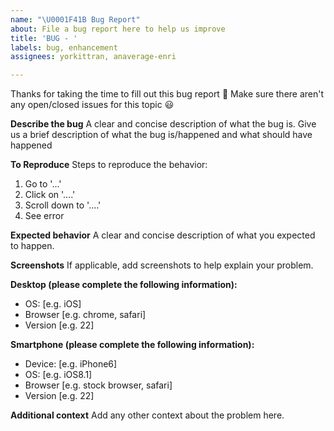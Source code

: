 ```yaml
---
name: "\U0001F41B Bug Report"
about: File a bug report here to help us improve
title: 'BUG - '
labels: bug, enhancement
assignees: yorkittran, anaverage-enri

---
```


Thanks for taking the time to fill out this bug report 🤗
Make sure there aren't any open/closed issues for this topic 😃

**Describe the bug**
A clear and concise description of what the bug is.
Give us a brief description of what the bug is/happened and what should have happened

**To Reproduce**
Steps to reproduce the behavior:
1. Go to '...'
2. Click on '....'
3. Scroll down to '....'
4. See error

**Expected behavior**
A clear and concise description of what you expected to happen.

**Screenshots**
If applicable, add screenshots to help explain your problem.

**Desktop (please complete the following information):**
 - OS: [e.g. iOS]
 - Browser [e.g. chrome, safari]
 - Version [e.g. 22]

**Smartphone (please complete the following information):**
 - Device: [e.g. iPhone6]
 - OS: [e.g. iOS8.1]
 - Browser [e.g. stock browser, safari]
 - Version [e.g. 22]

**Additional context**
Add any other context about the problem here.
